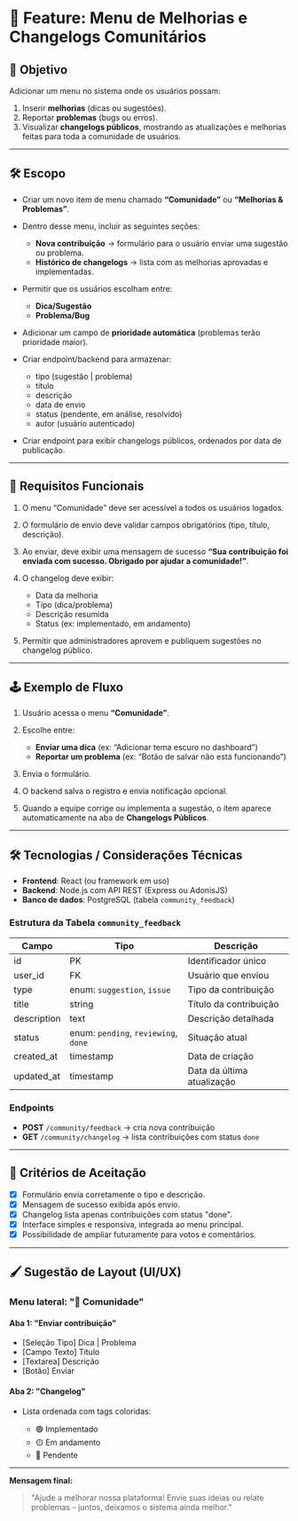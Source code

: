 # 🔧 Feature: Menu de Melhorias e Changelogs Comunitários

## 🎯 Objetivo

Adicionar um menu no sistema onde os usuários possam:

1. Inserir **melhorias** (dicas ou sugestões).
2. Reportar **problemas** (bugs ou erros).
3. Visualizar **changelogs públicos**, mostrando as atualizações e melhorias feitas para toda a comunidade de usuários.

---

## 🛠️ Escopo

* Criar um novo item de menu chamado **“Comunidade”** ou **“Melhorias & Problemas”**.
* Dentro desse menu, incluir as seguintes seções:

  * **Nova contribuição** → formulário para o usuário enviar uma sugestão ou problema.
  * **Histórico de changelogs** → lista com as melhorias aprovadas e implementadas.
* Permitir que os usuários escolham entre:

  * **Dica/Sugestão**
  * **Problema/Bug**
* Adicionar um campo de **prioridade automática** (problemas terão prioridade maior).
* Criar endpoint/backend para armazenar:

  * tipo (sugestão | problema)
  * título
  * descrição
  * data de envio
  * status (pendente, em análise, resolvido)
  * autor (usuário autenticado)
* Criar endpoint para exibir changelogs públicos, ordenados por data de publicação.

---

## 🔧 Requisitos Funcionais

1. O menu “Comunidade” deve ser acessível a todos os usuários logados.
2. O formulário de envio deve validar campos obrigatórios (tipo, título, descrição).
3. Ao enviar, deve exibir uma mensagem de sucesso **“Sua contribuição foi enviada com sucesso. Obrigado por ajudar a comunidade!”**.
4. O changelog deve exibir:

   * Data da melhoria
   * Tipo (dica/problema)
   * Descrição resumida
   * Status (ex: implementado, em andamento)
5. Permitir que administradores aprovem e publiquem sugestões no changelog público.

---

## 🕹️ Exemplo de Fluxo

1. Usuário acessa o menu **“Comunidade”**.
2. Escolhe entre:

   * **Enviar uma dica** (ex: “Adicionar tema escuro no dashboard”)
   * **Reportar um problema** (ex: “Botão de salvar não está funcionando”)
3. Envia o formulário.
4. O backend salva o registro e envia notificação opcional.
5. Quando a equipe corrige ou implementa a sugestão, o item aparece automaticamente na aba de **Changelogs Públicos**.

---

## 🛠️ Tecnologias / Considerações Técnicas

* **Frontend**: React (ou framework em uso)
* **Backend**: Node.js com API REST (Express ou AdonisJS)
* **Banco de dados**: PostgreSQL (tabela `community_feedback`)

### Estrutura da Tabela `community_feedback`

| Campo       | Tipo                                 | Descrição                  |
| ----------- | ------------------------------------ | -------------------------- |
| id          | PK                                   | Identificador único        |
| user_id     | FK                                   | Usuário que enviou         |
| type        | enum: `suggestion`, `issue`          | Tipo da contribuição       |
| title       | string                               | Título da contribuição     |
| description | text                                 | Descrição detalhada        |
| status      | enum: `pending`, `reviewing`, `done` | Situação atual             |
| created_at  | timestamp                            | Data de criação            |
| updated_at  | timestamp                            | Data da última atualização |

### Endpoints

* **POST** `/community/feedback` → cria nova contribuição
* **GET** `/community/changelog` → lista contribuições com status `done`

---

## 🔎 Critérios de Aceitação

* [x] Formulário envia corretamente o tipo e descrição.
* [x] Mensagem de sucesso exibida após envio.
* [x] Changelog lista apenas contribuições com status "done".
* [x] Interface simples e responsiva, integrada ao menu principal.
* [x] Possibilidade de ampliar futuramente para votos e comentários.

---

## 🖌️ Sugestão de Layout (UI/UX)

### Menu lateral: "💬 Comunidade"

#### Aba 1: "Enviar contribuição"

* [Seleção Tipo] Dica | Problema
* [Campo Texto] Título
* [Textarea] Descrição
* [Botão] Enviar

#### Aba 2: "Changelog"

* Lista ordenada com tags coloridas:

  * 🟢 Implementado
  * 🟡 Em andamento
  * 🔴 Pendente

---

**Mensagem final:**

> "Ajude a melhorar nossa plataforma! Envie suas ideias ou relate problemas – juntos, deixamos o sistema ainda melhor."
